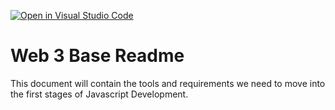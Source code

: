 [![Open in Visual Studio Code](https://classroom.github.com/assets/open-in-vscode-c66648af7eb3fe8bc4f294546bfd86ef473780cde1dea487d3c4ff354943c9ae.svg)](https://classroom.github.com/online_ide?assignment_repo_id=8809439&assignment_repo_type=AssignmentRepo)
# Web 3 Base Readme

This document will contain the tools and requirements we need to move into the first stages of Javascript Development.

